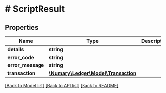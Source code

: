 # # ScriptResult

## Properties

Name | Type | Description | Notes
------------ | ------------- | ------------- | -------------
**details** | **string** |  | [optional]
**error_code** | **string** |  | [optional]
**error_message** | **string** |  | [optional]
**transaction** | [**\Numary\Ledger\Model\Transaction**](Transaction.md) |  | [optional]

[[Back to Model list]](../../README.md#models) [[Back to API list]](../../README.md#endpoints) [[Back to README]](../../README.md)
